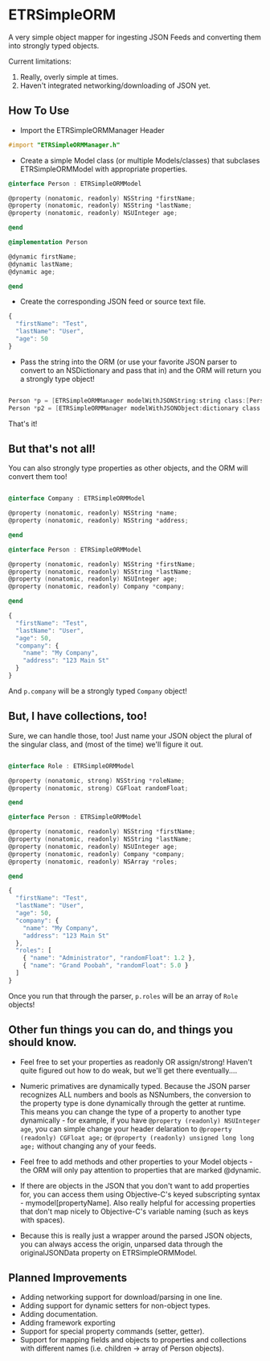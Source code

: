 ETRSimpleORM
============

A very simple object mapper for ingesting JSON Feeds and converting them into strongly typed objects.

Current limitations:

1. Really, overly simple at times.
2. Haven't integrated networking/downloading of JSON yet.

How To Use
----------

- Import the ETRSimpleORMManager Header

```objective-c
#import "ETRSimpleORMManager.h"
```

- Create a simple Model class (or multiple Models/classes) that subclases ETRSimpleORMModel with appropriate properties.

```objective-c
@interface Person : ETRSimpleORMModel

@property (nonatomic, readonly) NSString *firstName;
@property (nonatomic, readonly) NSString *lastName;
@property (nonatomic, readonly) NSUInteger age;

@end

@implementation Person

@dynamic firstName;
@dynamic lastName;
@dynamic age;

@end
```
- Create the corresponding JSON feed or source text file.

```javascript
{
  "firstName": "Test",
  "lastName": "User",
  "age": 50
}
```
- Pass the string into the ORM (or use your favorite JSON parser to convert to an NSDictionary and pass that in) 
and the ORM will return you a strongly type object!

```objective-c

Person *p = [ETRSimpleORMManager modelWithJSONString:string class:[Person class]];
Person *p2 = [ETRSimpleORMManager modelWithJSONObject:dictionary class:[Person class]];
```

That's it!

But that's not all!
-------------------

You can also strongly type properties as other objects, and the ORM will convert them too!

```objective-c

@interface Company : ETRSimpleORMModel

@property (nonatomic, readonly) NSString *name;
@property (nonatomic, readonly) NSString *address;

@end

@interface Person : ETRSimpleORMModel

@property (nonatomic, readonly) NSString *firstName;
@property (nonatomic, readonly) NSString *lastName;
@property (nonatomic, readonly) NSUInteger age;
@property (nonatomic, readonly) Company *company;

@end
```
```javascript
{
  "firstName": "Test",
  "lastName": "User",
  "age": 50,
  "company": {
    "name": "My Company",
    "address": "123 Main St"
  }
}
```

And `p.company` will be a strongly typed `Company` object!

But, I have collections, too!
----------------------------

Sure, we can handle those, too! Just name your JSON object the plural of the singular class, and (most of the time)
we'll figure it out.

```objective-c

@interface Role : ETRSimpleORMModel

@property (nonatomic, strong) NSString *roleName;
@property (nonatomic, strong) CGFloat randomFloat;

@end

@interface Person : ETRSimpleORMModel

@property (nonatomic, readonly) NSString *firstName;
@property (nonatomic, readonly) NSString *lastName;
@property (nonatomic, readonly) NSUInteger age;
@property (nonatomic, readonly) Company *company;
@property (nonatomic, readonly) NSArray *roles;

@end
```
```javascript
{
  "firstName": "Test",
  "lastName": "User",
  "age": 50,
  "company": {
    "name": "My Company",
    "address": "123 Main St"
  },
  "roles": [
    { "name": "Administrator", "randomFloat": 1.2 },
    { "name": "Grand Poobah", "randomFloat": 5.0 }
  ]
}
```

Once you run that through the parser, `p.roles` will be an array of `Role` objects!

Other fun things you can do, and things you should know.
--------------------------------------------------------

- Feel free to set your properties as readonly OR assign/strong! Haven't quite figured out how to do weak, but we'll get
there eventually....

- Numeric primatives are dynamically typed. Because the JSON parser recognizes ALL numbers and bools as NSNumbers, the conversion
to the property type is done dynamically through the getter at runtime. This means you can change the type of a property to
another type dynamically - for example, if you have `@property (readonly) NSUInteger age`, you can simple change your
header delaration to `@property (readonly) CGFloat age;` or `@property (readonly) unsigned long long age;` without changing any of your
feeds.

- Feel free to add methods and other properties to your Model objects - the ORM will only pay attention to properties that
are marked @dynamic.

- If there are objects in the JSON that you don't want to add properties for, you can access them using Objective-C's
keyed subscripting syntax - mymodel[propertyName]. Also really helpful for accessing properties that don't map nicely
to Objective-C's variable naming (such as keys with spaces).

- Because this is really just a wrapper around the parsed JSON objects, you can always access the origin, unparsed data
through the originalJSONData property on ETRSimpleORMModel.

Planned Improvements
--------------------

- Adding networking support for download/parsing in one line.
- Adding support for dynamic setters for non-object types.
- Adding documentation.
- Adding framework exporting
- Support for special property commands (setter, getter).
- Support for mapping fields and objects to properties and collections with different names (i.e. children -> array of Person objects).
